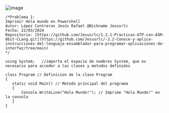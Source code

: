 ![image](https://github.com/Jesusrlc/-2.2-Conoce-y-aplica-instrucciones-del-lenguaje-ensamblador-para-programar-aplicaciones-de-interfaz/assets/158230496/24609ce9-ae13-41e0-ac70-4670277687a1)

 ```ASM
/*Problema 1:
Imprimir Hola mundo en Powershell
Autor: López Contreras Jesús Rafael @Nickname Jesusrlc
Fecha: 22/03/2024
Repositorio: [https://github.com/Jesusrlc/1.2.1-Practicas-GTP-con-ASM-8bit-CLang.git](https://github.com/Jesusrlc/-2.2-Conoce-y-aplica-instrucciones-del-lenguaje-ensamblador-para-programar-aplicaciones-de-interfaz/tree/main)
*/

using System;   //importa el espacio de nombres System, que es necesario para acceder a las clases y metodos definidos

class Program // Definicion de la clase Program
{
    static void Main() // Metodo principal del programa
    {
        Console.WriteLine("Hola Mundo!"); // Imprime "Hola Mundo!" en la consola
    }
}
 ```

